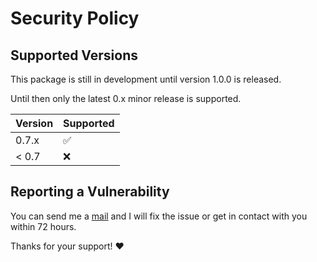 # Security Policy

## Supported Versions

This package is still in development until version 1.0.0 is released.

Until then only the latest 0.x minor release is supported.

| Version | Supported          |
| ------- | ------------------ |
| 0.7.x   | :white_check_mark: |
| < 0.7   | :x:                |

## Reporting a Vulnerability

You can send me a [mail](mailto:code@schaechinger.com) and I will fix the issue or get in contact with you within 72 hours.

Thanks for your support! :heart:
